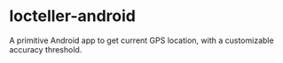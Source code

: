 # locteller-android
A primitive Android app to get current GPS location, with a customizable accuracy threshold.
